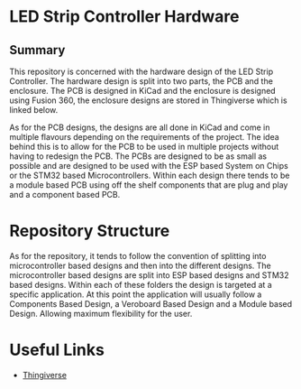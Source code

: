 # LED Strip Controller Hardware

<center>
    <!-- <img src="https://raw.githubusercontent.com/LEDStripController/LEDStripController/master/Hardware/LEDStripController.png" width="50%" height="50%"> -->
</center>

## Summary
 
This repository is concerned with the hardware design of the LED Strip Controller. The hardware design is split into two parts, the PCB and the enclosure. The PCB is designed in KiCad and the enclosure is designed using Fusion 360, the enclosure designs are stored in Thingiverse which is linked below.

As for the PCB designs, the designs are all done in KiCad and come in multiple flavours depending on the requirements of the project. The idea behind this is to allow for the PCB to be used in multiple projects without having to redesign the PCB. The PCBs are designed to be as small as possible and are designed to be used with the ESP based System on Chips or the STM32 based Microcontrollers. Within each design there tends to be a module based PCB using off the shelf components that are plug and play and a component based PCB.

# Repository Structure

As for the repository, it tends to follow the convention of splitting into microcontroller based designs and then into the different designs. The microcontroller based designs are split into ESP based designs and STM32 based designs. Within each of these folders the design is targeted at a specific application. At this point the application will usually follow a Components Based Design, a Veroboard Based Design and a Module based Design. Allowing maximum flexibility for the user.

# Useful Links

- [Thingiverse](https://www.thingiverse.com/scottgibb/designs)